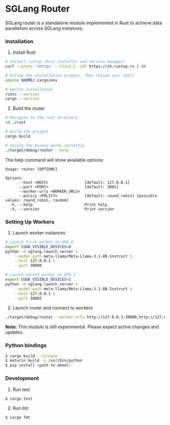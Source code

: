 # SGLang Router

SGLang router is a standalone module implemented in Rust to achieve data parallelism across SGLang instances.

### Installation

1. Install Rust
```bash
# Install rustup (Rust installer and version manager)
curl --proto '=https' --tlsv1.2 -sSf https://sh.rustup.rs | sh

# Follow the installation prompts, then reload your shell
source $HOME/.cargo/env

# Verify installation
rustc --version
cargo --version
```

2. Build the router
```bash
# Navigate to the rust directory
cd ./rust

# Build the project
cargo build

# Verify the binary works correctly
./target/debug/router --help
```

The help command will show available options:
```
Usage: router [OPTIONS]

Options:
      --host <HOST>                [default: 127.0.0.1]
      --port <PORT>                [default: 3001]
      --worker-urls <WORKER_URLS>
      --policy <POLICY>            [default: round_robin] [possible values: round_robin, random]
  -h, --help                       Print help
  -V, --version                    Print version
```

### Setting Up Workers

1. Launch worker instances
```bash
# Launch first worker on GPU 0
export CUDA_VISIBLE_DEVICES=0
python -m sglang.launch_server \
    --model-path meta-llama/Meta-Llama-3.1-8B-Instruct \
    --host 127.0.0.1 \
    --port 30000

# Launch second worker on GPU 1
export CUDA_VISIBLE_DEVICES=1
python -m sglang.launch_server \
    --model-path meta-llama/Meta-Llama-3.1-8B-Instruct \
    --host 127.0.0.1 \
    --port 30002
```

2. Launch router and connect to workers
```bash
./target/debug/router --worker-urls http://127.0.0.1:30000,http://127.0.0.1:30002
```

**Note**: This module is still experimental. Please expect active changes and updates.

### Python bindings

```bash
$ cargo build --release
$ maturin build -i /usr/bin/python
$ pip install <path to wheel>
```


### Development

1. Run test

```
$ cargo test
```

2. Run lint

```
$ cargo fmt
```
